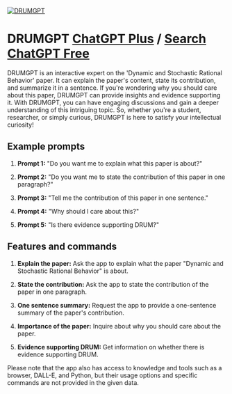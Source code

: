 
[![DRUMGPT](https://files.oaiusercontent.com/file-pZBbllVgfuTxj6q1V9cDKh3Z?se=2123-10-17T15%3A07%3A22Z&sp=r&sv=2021-08-06&sr=b&rscc=max-age%3D31536000%2C%20immutable&rscd=attachment%3B%20filename%3DDRUM_Dalle.png&sig=TZNfcG/R1G0A6PaOlLHNy3ZoTojhfvA7neHiqSHUXh4%3D)](https://chat.openai.com/g/g-KXOxHkk3D-drumgpt)

# DRUMGPT [ChatGPT Plus](https://chat.openai.com/g/g-KXOxHkk3D-drumgpt) / [Search ChatGPT Free](https://gptcall.net/index.html#/?search=DRUMGPT)

DRUMGPT is an interactive expert on the 'Dynamic and Stochastic Rational Behavior' paper. It can explain the paper's content, state its contribution, and summarize it in a sentence. If you're wondering why you should care about this paper, DRUMGPT can provide insights and evidence supporting it. With DRUMGPT, you can have engaging discussions and gain a deeper understanding of this intriguing topic. So, whether you're a student, researcher, or simply curious, DRUMGPT is here to satisfy your intellectual curiosity!

## Example prompts

1. **Prompt 1:** "Do you want me to explain what this paper is about?"

2. **Prompt 2:** "Do you want me to state the contribution of this paper in one paragraph?"

3. **Prompt 3:** "Tell me the contribution of this paper in one sentence."

4. **Prompt 4:** "Why should I care about this?"

5. **Prompt 5:** "Is there evidence supporting DRUM?"

## Features and commands

1. **Explain the paper:** Ask the app to explain what the paper "Dynamic and Stochastic Rational Behavior" is about.

2. **State the contribution:** Ask the app to state the contribution of the paper in one paragraph.

3. **One sentence summary:** Request the app to provide a one-sentence summary of the paper's contribution.

4. **Importance of the paper:** Inquire about why you should care about the paper.

5. **Evidence supporting DRUM:** Get information on whether there is evidence supporting DRUM.

Please note that the app also has access to knowledge and tools such as a browser, DALL-E, and Python, but their usage options and specific commands are not provided in the given data.


